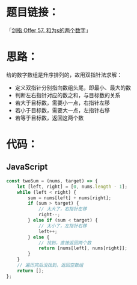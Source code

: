 # 题目链接：

「[剑指 Offer 57. 和为s的两个数字](https://leetcode-cn.com/problems/he-wei-sde-liang-ge-shu-zi-lcof/)」

# 思路：

给的数字数组是升序排列的，故用双指针法求解：

- 定义双指针分别指向数组头尾，即最小、最大的数
- 判断左右指针对应的数之和，与目标数的关系
- 若大于目标数，需要小一点，右指针左移
- 若小于目标数，需要大一点，左指针右移
- 若等于目标数，返回这两个数

# 代码：

## JavaScript

```javascript
const twoSum = (nums, target) => {
    let [left, right] = [0, nums.length - 1];
    while (left < right) {
        sum = nums[left] + nums[right];
        if (sum > target) {
            // 太大了，右指针左移
            right--;
        } else if (sum < target) {
            // 太小了，左指针右移
            left++;
        } else {
            // 找到，直接返回两个数
            return [nums[left], nums[right]];
        }
    }
    // 遍历完后没找到，返回空数组
    return [];
};
```

